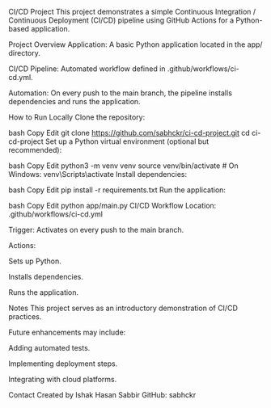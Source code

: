 CI/CD Project
This project demonstrates a simple Continuous Integration / Continuous Deployment (CI/CD) pipeline using GitHub Actions for a Python-based application.

Project Overview
Application: A basic Python application located in the app/ directory.

CI/CD Pipeline: Automated workflow defined in .github/workflows/ci-cd.yml.

Automation: On every push to the main branch, the pipeline installs dependencies and runs the application.

How to Run Locally
Clone the repository:

bash
Copy
Edit
git clone https://github.com/sabhckr/ci-cd-project.git
cd ci-cd-project
Set up a Python virtual environment (optional but recommended):

bash
Copy
Edit
python3 -m venv venv
source venv/bin/activate  # On Windows: venv\Scripts\activate
Install dependencies:

bash
Copy
Edit
pip install -r requirements.txt
Run the application:

bash
Copy
Edit
python app/main.py
CI/CD Workflow
Location: .github/workflows/ci-cd.yml

Trigger: Activates on every push to the main branch.

Actions:

Sets up Python.

Installs dependencies.

Runs the application.

Notes
This project serves as an introductory demonstration of CI/CD practices.

Future enhancements may include:

Adding automated tests.

Implementing deployment steps.

Integrating with cloud platforms.

Contact
Created by Ishak Hasan Sabbir
GitHub: sabhckr

